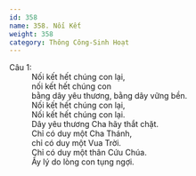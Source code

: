 ```yaml
---
id: 358
name: 358. Nối Kết
weight: 358
category: Thông Công-Sinh Hoạt
---
```

<dl><dt>Câu 1:</dt><dd data-verse="1">Nối kết hết chúng con lại, <br/>nối kết hết chúng con <br/>bằng dây yêu thương, bằng dây vững bền. <br/>Nối kết hết chúng con lại, <br/>Nối kết hết chúng con lại. <br/>Dây yêu thương Cha hãy thắt chặt. <br/>Chỉ có duy một Cha Thánh, <br/>chỉ có duy một Vua Trời. <br/>Chỉ có duy một thân Cứu Chúa. <br/>Ấy lý do lòng con tụng ngợi. </dd></dl>
